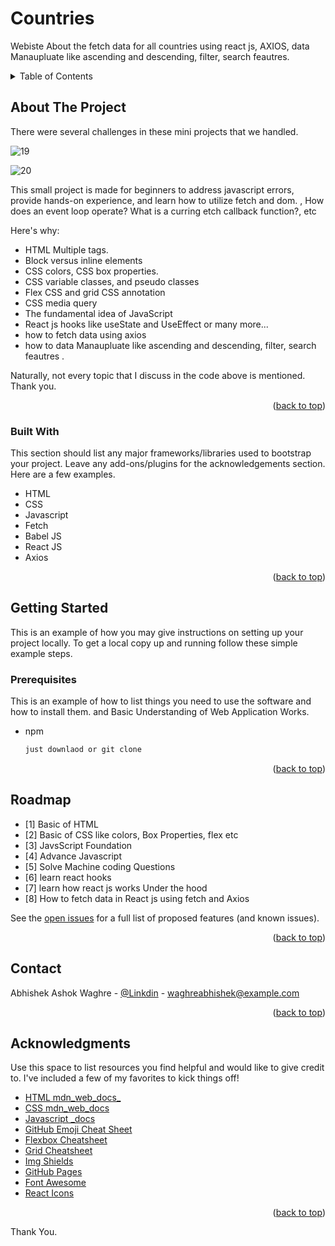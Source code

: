 # Countries
Webiste About the  fetch  data for all countries using react js, AXIOS, data Manaupluate like ascending and descending, filter, search  feautres.

<!-- TABLE OF CONTENTS -->
<details>
  <summary>Table of Contents</summary>
  <ol>
    <li>
      <a href="#about-the-project">About The Project</a>
      <ul>
        <li><a href="#built-with">Built With</a></li>
      </ul>
    </li>
    <li>
      <a href="#getting-started">Getting Started</a>
      <ul>
        <li><a href="#prerequisites">Prerequisites</a></li>
        <li><a href="#installation">Installation</a></li>
      </ul>
    </li>
    <li><a href="#roadmap">Roadmap</a></li>
    <li><a href="#contact">Contact</a></li>
    <li><a href="#acknowledgments">Acknowledgments</a></li>
  </ol>
</details>



<!-- ABOUT THE PROJECT -->
## About The Project

There were several challenges in these mini projects that we handled. 

![19](https://github.com/user-attachments/assets/a5b70075-6440-43de-b409-0bf1b67107b2)

![20](https://github.com/user-attachments/assets/a10209e3-a2ba-4bc2-a8a2-aa928bcf46b1)

This small project is made for beginners to address javascript errors, provide hands-on experience, and learn how to utilize fetch and dom. , How does an event loop operate? 
What is a curring etch callback function?,  etc


Here's why:
* HTML Multiple tags.
* Block versus inline elements
* CSS colors, CSS box properties.
* CSS variable classes, and pseudo classes
* Flex CSS and grid CSS annotation 
* CSS media query 
* The fundamental idea of JavaScript
* React js hooks like useState and UseEffect or many more...
* how to fetch data using axios
* how to data Manaupluate like ascending and descending, filter, search  feautres .

Naturally, not every topic that I discuss in the code above is mentioned. Thank you.


<p align="right">(<a href="#readme-top">back to top</a>)</p>



### Built With

This section should list any major frameworks/libraries used to bootstrap your project. Leave any add-ons/plugins for the acknowledgements section. Here are a few examples.

* HTML
* CSS
* Javascript
* Fetch
* Babel JS
* React JS
* Axios
  


<p align="right">(<a href="#readme-top">back to top</a>)</p>



<!-- GETTING STARTED -->
## Getting Started

This is an example of how you may give instructions on setting up your project locally.
To get a local copy up and running follow these simple example steps.

### Prerequisites

This is an example of how to list things you need to use the software and how to install them. and Basic Understanding of Web Application Works.
* npm

  ```sh
  just downlaod or git clone   
  ```


<p align="right">(<a href="#readme-top">back to top</a>)</p>



<!-- ROADMAP -->
## Roadmap

- [1] Basic of HTML
- [2] Basic of CSS like colors, Box Properties, flex etc
- [3] JavsScript Foundation 
- [4] Advance Javascript 
- [5] Solve Machine coding Questions
- [6] learn react hooks
- [7] learn how react js works Under the hood
- [8] How to fetch data in React js using fetch and Axios
  

See the [open issues](https://github.com/othneildrew/Best-README-Template/issues) for a full list of proposed features (and known issues).

<p align="right">(<a href="#readme-top">back to top</a>)</p>


<!-- CONTACT -->
## Contact

Abhishek Ashok Waghre - [@Linkdin](https://www.linkedin.com/in/waghre-abhishek-b9381522a/) - waghreabhishek@example.com

<p align="right">(<a href="#readme-top">back to top</a>)</p>



<!-- ACKNOWLEDGMENTS -->
## Acknowledgments

Use this space to list resources you find helpful and would like to give credit to. I've included a few of my favorites to kick things off!

* [HTML mdn_web_docs_](https://developer.mozilla.org/en-US/docs/Web/HTML)
* [CSS mdn_web_docs](https://developer.mozilla.org/en-US/docs/Web/CSS)
* [Javascript _docs](https://javascript.info/)
* [GitHub Emoji Cheat Sheet](https://www.webpagefx.com/tools/emoji-cheat-sheet)
* [Flexbox Cheatsheet](https://flexbox.malven.co/)
* [Grid Cheatsheet](https://grid.malven.co/)
* [Img Shields](https://shields.io)
* [GitHub Pages](https://pages.github.com)
* [Font Awesome](https://fontawesome.com)
* [React Icons](https://react-icons.github.io/react-icons/search)

<p align="right">(<a href="#readme-top">back to top</a>)</p>


Thank You.


